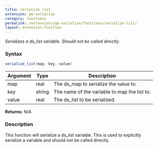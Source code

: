 ```yaml
---
title: serialize_list
extension: gm-serialize
category: functions
permalink: /extensions/gm-serialize/functions/serialize-list/
layout: extension-function
---
```


_Serializes a ds_list variable. Should not be called directly._

### Syntax
```cs
serialize_list(map, key, value)
```

| Argument | Type | Description |
| --- | --- | --- |
| map | real | The ds_map to serialize the value to. |
| key | string | The name of the variable to map the list to. |
| value | real | The ds_list to be serialized. |

**Returns:** N/A

### Description
This function will serialize a ds_list variable. This is used to explicitly serialize a variable and should not be called directly.